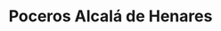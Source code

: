---
id: 'service-12'
title: 'Poceros Alcalá de Henares'
title2: 'Desatascos en Alcalá de Henares'
lugar: 'Alcalá'
mediumImage: 'renovation-lg.webp'
largeImage: 'desatascosalcala-md.webp'
metaContent: "✅Poceros en Alcalá de Henares. 🔝 Empresa de desatascos en Alcalá de Henares 24 horas. 📢 Desatrancos baratos con los mejores precios. ☎️​ 695 126 600"
detailBreadcrumbSubTitle: 'Single Service'
detailBreadcrumbDesc: 'Empresa de poceros en Alcalá de Henares con los mejores precios. Llámanos y compruébalo'

detailSubTitle: 'Empresa de poceros en Alcalá de Henares con los mejores precios. Llámanos y compruébalo'

parrafo: "Los mejores precios en desatascos en Alcalá de Henares, mejoramos tu presupuesto. Llámanos y compruébalo."


descripcion: 'En Grupal llevamos trabajando más de 25 años en el sector de la pocería con la misma ilusión que el primer día. Durante todo este tiempo nos hemos consolidado como la empresa líder en desatascos en Alcalá de Henares, a la que prestamos nuestros servicios junto a la Comunidad de Madrid. Todos los servicios de pocería que te ofrecemos son de lo más económicos, por lo que te podemos asegurar que te vamos a ofrecer el mejor servicio al mejor precio. Para logar estos dos objetivos contamos con los mejores trabajadores y la mejor tecnología de vanguardia. Además, nos caracteriza el dar una solución específica cada problema. Llevamos a cabo un análisis individualizado de la situación y ofrecemos la mejor solución para nuestros clientes. '

descripcion1: "Seguramente te puedas imaginar que un pocero se dedica principalmente a la construcción de pozos. Ciertamente, así es. Nuestros poceros son expertos en la construcción y perforación de estos pozos y también de su reparación. Además, llevamos a cabo la instalación de todas las tuberías necesarias para la extracción del agua, así como el alcantarillado por donde se desvían los depósitos y desechos. "

detailDesc: 'Para que tu pozo tenga un buen funcionamiento, llevamos a cabo toda clase de tareas de mantenimiento. Algunas de las más rutinarias son las que tienen que ver con la limpieza y vaciado de las fosas sépticas, mientras que otras se centran en los problemas como a la hora de llevar a cabo desatascos o desatrancos en Alcalá de Henares. '

descripcion2: "Desde Grupal te podemos ayudar de muchas formas diferentes. Además de con nuestro trabajo principal de poceros con el que nos dedicamos a la construcción de estos, te podemos ayudar con la rehabilitación y la limpieza del tuyo. "

option1: "Gracias a los avances tecnológicos con los que cuentan nuestros poceros en Alcalá de Henares, extraer agua del suelo, para nosotros, no supone apenas esfuerzo. De esta forma, no tendrás que preocuparte ya que no vamos a tener la necesidad de cavar ninguna zanja y llevaremos a cabo la reparación de tu avería de la forma menos invasiva posible. "

option2: "Para que te puedas hacer una idea de las técnicas que llevamos a cabo en Grupal, somos capaces de arreglar una tubería desde dentro, aprovechando para introducirnos en la misma el propio agujero que ha dado origen a la rotura. Tu negocio o vivienda volverá a la normalidad cuanto antes."

option3: "Durante todos estos años hemos aprendido que las averías siempre se presentan sin avisar. Por este motivo, llevamos a cabo todas nuestras tareas de reparación cuando más lo necesites sin importar si es festivo o fin de semana. "

option4: "Independientemente de cuando acudamos para resolver tu avería, siempre te ofreceremos el mejor servicio al mejor precio del mercado, ¡insuperables!."

option5: "Trabajamos con todo tipo de empresas y particulares, desde las obras más pequeñas hasta las más grandes. "

option6: "Comunidades de Propietarios – Comunidades de Vecinos – Arquitectos – Administradores de Fincas – Responsables de mantenimiento de Empresas – Propietarios de Chalets o Pisos – Ayuntamientos – Empresas Constructoras – Aseguradoras – Colegios – Autónomos "



isFeatured: true
---